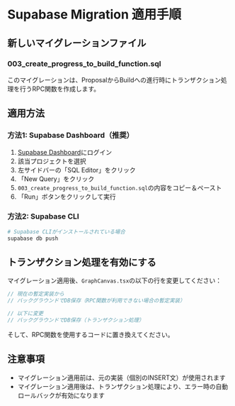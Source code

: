 # Supabase Migration 適用手順

## 新しいマイグレーションファイル

### 003_create_progress_to_build_function.sql

このマイグレーションは、ProposalからBuildへの進行時にトランザクション処理を行うRPC関数を作成します。

## 適用方法

### 方法1: Supabase Dashboard（推奨）

1. [Supabase Dashboard](https://app.supabase.com)にログイン
2. 該当プロジェクトを選択
3. 左サイドバーの「SQL Editor」をクリック
4. 「New Query」をクリック
5. `003_create_progress_to_build_function.sql`の内容をコピー＆ペースト
6. 「Run」ボタンをクリックして実行

### 方法2: Supabase CLI

```bash
# Supabase CLIがインストールされている場合
supabase db push
```

## トランザクション処理を有効にする

マイグレーション適用後、`GraphCanvas.tsx`の以下の行を変更してください：

```typescript
// 現在の暫定実装から
// バックグラウンドでDB保存（RPC関数が利用できない場合の暫定実装）

// 以下に変更
// バックグラウンドでDB保存（トランザクション処理）
```

そして、RPC関数を使用するコードに置き換えてください。

## 注意事項

- マイグレーション適用前は、元の実装（個別のINSERT文）が使用されます
- マイグレーション適用後は、トランザクション処理により、エラー時の自動ロールバックが有効になります
